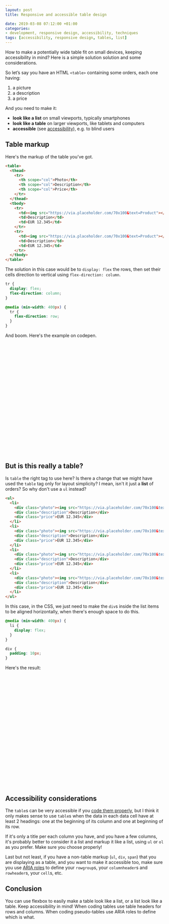 ```yaml
---
layout: post
title: Responsive and accessible table design

date: 2019-03-08 07:12:00 +01:00
categories:
- development, responsive design, accessibility, techniques
tags: [accessibility, responsive design, tables, list]
---
```


How to make a potentially wide table fit on small devices, keeping accessibility in mind? Here is a simple solution solution and some considerations.

So let’s say you have an HTML `<table>` containing some orders, each one having:

1. a picture
2. a description 
3. a price

And you need to make it:

- **look like a list** on small viewports, typically smartphones
- **look like a table** on larger viewports, like tablets and computers
- **accessible** (see [accessibility](https://www.w3.org/standards/webdesign/accessibility)), e.g. to blind users

## Table markup

Here's the markup of the table you've got.

```html
<table>
  <thead>
    <tr>
      <th scope="col">Photo</th>
      <th scope="col">Description</th>
      <th scope="col">Price</th>
    </tr>
  </thead>
  <tbody>
    <tr>
      <td><img src="https://via.placeholder.com/70x100&text=Product"></td>
      <td>Description</td>
      <td>EUR 12.345</td>
    </tr>
    <tr>
      <td><img src="https://via.placeholder.com/70x100&text=Product"></td>
      <td>Description</td>
      <td>EUR 12.345</td>
    </tr>
  </tbody>
</table>
```

The solution in this case would be to `display: flex` the rows, then set their cells direction to vertical using `flex-direction: column`.

```css
tr {
  display: flex;
  flex-direction: column;
}

@media (min-width: 400px) {
  tr {
    flex-direction: row;
  }
}
```

And boom. Here's the example on codepen.

<iframe class="lazy" height="350" style="width: 100%;" scrolling="no" title="Table markup, list layout (on small viewports)" data-src="//codepen.io/verlok/embed/GeWXGy/?height=350&theme-id=light&default-tab=html,result" frameborder="no" allowtransparency="true" allowfullscreen="true">
  See the Pen <a href='https://codepen.io/verlok/pen/GeWXGy/'>Table markup, list layout (on small viewports)</a> by Andrea Verlicchi
  (<a href='https://codepen.io/verlok'>@verlok</a>) on <a href='https://codepen.io'>CodePen</a>.
</iframe>

## But is this really a table?

Is `table` the right tag to use here? Is there a change that we might have used the `table` tag only for layout simplicity? I mean, isn't it just a **list** of orders? So why don't use a `ul` instead?

```html
<ul>
  <li>
    <div class="photo"><img src="https://via.placeholder.com/70x100&text=Product"></div>
    <div class="description">Description</div>
    <div class="price">EUR 12.345</div>
  </li>
  <li>
    <div class="photo"><img src="https://via.placeholder.com/70x100&text=Product"></div>
    <div class="description">Description</div>
    <div class="price">EUR 12.345</div>
  </li>
  <li>
    <div class="photo"><img src="https://via.placeholder.com/70x100&text=Product"></div>
    <div class="description">Description</div>
    <div class="price">EUR 12.345</div>
  </li>
  <li>
    <div class="photo"><img src="https://via.placeholder.com/70x100&text=Product"></div>
    <div class="description">Description</div>
    <div class="price">EUR 12.345</div>
  </li>
</ul>
```

In this case, in the CSS, we just need to make the `div`s inside the list items to be aligned horizontally, when there's enough space to do this.

```css
@media (min-width: 400px) {
  li {
    display: flex;
  }
}

div {
  padding: 10px;
}
```

Here's the result:

<iframe class="lazy" height="350" style="width: 100%;" scrolling="no" title="List markup, table layout (on large viewports)" data-src="//codepen.io/verlok/embed/pYeOwq/?height=350&theme-id=light&default-tab=html,result" frameborder="no" allowtransparency="true" allowfullscreen="true">
  See the Pen <a href='https://codepen.io/verlok/pen/pYeOwq/'>List markup, table layout (on large viewports)</a> by Andrea Verlicchi
  (<a href='https://codepen.io/verlok'>@verlok</a>) on <a href='https://codepen.io'>CodePen</a>.
</iframe>

## Accessibility considerations

The `table`s can be very accessible if you [code them properly](https://webaim.org/techniques/tables/data), but I think it only makes sense to use `table`s when the data in each data cell have at least 2 headings: one at the beginning of its column and one at beginning of its row.

If it's only a title per each column you have, and you have a few columns, it's probably better to consider it a list and markup it like a list, using `ul` or `ol` as you prefer. Make sure you choose properly!

Last but not least, if you have a non-table markup (`ul`, `div`, `span`) that you are displaying as a table, and you want to make it accessible too, make sure you use [ARIA roles](https://www.w3.org/TR/wai-aria-practices/examples/table/table.html) to define your `rowgroup`s, your `columnheader`s and `rowheader`s, your `cell`s, etc.

## Conclusion

You can use flexbox to easily make a table look like a list, or a list look like a table. Keep accessibility in mind! When coding tables use table headers for rows and columns. When coding pseudo-tables use ARIA roles to define which is what.